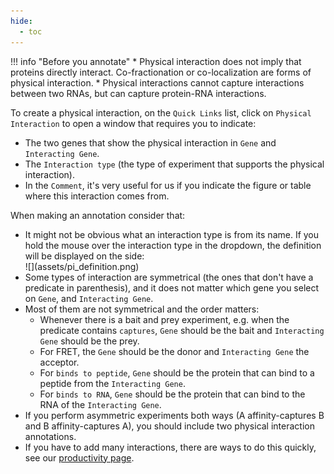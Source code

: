 ```yaml
---
hide:
  - toc
---
```


!!! info "Before you annotate"
    * Physical interaction does not imply that proteins directly interact. Co-fractionation or co-localization are forms of physical interaction.
    * Physical interactions cannot capture interactions between two RNAs, but can capture protein-RNA interactions.

To create a physical interaction, on the `Quick Links` list, click on `Physical Interaction` to open a window that requires you to indicate:

* The two genes that show the physical interaction in `Gene` and `Interacting Gene`.
* The `Interaction type` (the type of experiment that supports the physical interaction).
* In the `Comment`, it's very useful for us if you indicate the figure or table where this interaction comes from.

When making an annotation consider that:

* It might not be obvious what an interaction type is from its name. If you hold the mouse over the interaction type in the dropdown, the definition will be displayed on the side:
    <div markdown style="max-width: 600px">
      ![](assets/pi_definition.png)
    </div>
* Some types of interaction are symmetrical (the ones that don't have a predicate in parenthesis), and it does not matter which gene you select on `Gene`, and `Interacting Gene`.
* Most of them are not symmetrical and the order matters:
    * Whenever there is a bait and prey experiment, e.g. when the predicate contains `captures`, `Gene` should be the bait and `Interacting Gene` should be the prey.
    * For FRET, the `Gene` should be the donor and `Interacting Gene` the acceptor.
    * For `binds to peptide`, `Gene` should be the protein that can bind to a peptide from the `Interacting Gene`.
    * For `binds to RNA`, `Gene` should be the protein that can bind to the RNA of the `Interacting Gene`.
* If you perform asymmetric experiments both ways (A affinity-captures B and B affinity-captures A), you should include two physical interaction annotations.
* If you have to add many interactions, there are ways to do this quickly, see our [productivity page](./productivity.md#transferring-physical-interactions).
